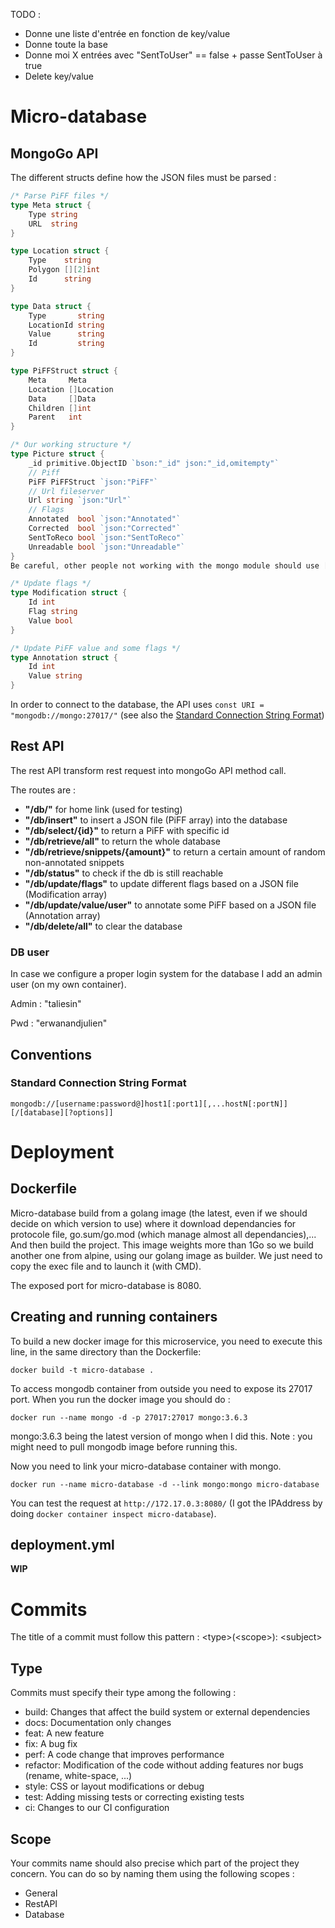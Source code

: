 TODO :

- Donne une liste d'entrée en fonction de key/value
- Donne toute la base
- Donne moi X entrées avec "SentToUser" == false + passe SentToUser à true
- Delete key/value

# Micro-database
## MongoGo API
The different structs define how the JSON files must be parsed :
```go
/* Parse PiFF files */
type Meta struct {
	Type string
	URL  string
}

type Location struct {
	Type    string
	Polygon [][2]int
	Id      string
}

type Data struct {
	Type       string
	LocationId string
	Value      string
	Id         string
}

type PiFFStruct struct {
	Meta     Meta
	Location []Location
	Data     []Data
	Children []int
	Parent   int
}
```
```go
/* Our working structure */
type Picture struct {
	_id primitive.ObjectID `bson:"_id" json:"_id,omitempty"`
	// Piff
	PiFF PiFFStruct `json:"PiFF"`
	// Url fileserver
	Url string `json:"Url"`
	// Flags
	Annotated  bool `json:"Annotated"`
	Corrected  bool `json:"Corrected"`
	SentToReco bool `json:"SentToReco"`
	Unreadable bool `json:"Unreadable"`
}
Be careful, other people not working with the mongo module should use []byte instead of ObjectID

```

```go
/* Update flags */
type Modification struct {
	Id int
	Flag string
	Value bool
}
```
```go
/* Update PiFF value and some flags */
type Annotation struct {
	Id int
	Value string
}
```
In order to connect to the database, the API uses `const URI = "mongodb://mongo:27017/"` (see also the [Standard Connection String Format](#standard-connection-string-format))

## Rest API
The rest API transform rest request into mongoGo API method call. 

The routes are : 

- **"/db/"** for home link (used for testing)
- **"/db/insert"** to insert a JSON file (PiFF array) into the database
- **"/db/select/{id}"** to return a PiFF with specific id
- **"/db/retrieve/all"** to return the whole database
- **"/db/retrieve/snippets/{amount}"** to return a certain amount of random non-annotated snippets
- **"/db/status"** to check if the db is still reachable
- **"/db/update/flags"** to update different flags based on a JSON file (Modification array)
- **"/db/update/value/user"** to annotate some PiFF based on a JSON file (Annotation array)
- **"/db/delete/all"** to clear the database

### DB user
In case we configure a proper login system for the database I add an admin user (on my own container).

Admin : "taliesin"

Pwd : "erwanandjulien"

## Conventions
### Standard Connection String Format
```
mongodb://[username:password@]host1[:port1][,...hostN[:portN]][/[database][?options]]
```

# Deployment

## Dockerfile
Micro-database build from a golang image (the latest, even if we should decide on which version to use) where it download dependancies for protocole file, go.sum/go.mod (which manage almost all dependancies),...
And then build the project. This image weights more than 1Go so we build another one from alpine, using our golang image as builder. We just need to copy the exec file and to launch it (with CMD).

The exposed port for micro-database is 8080.
## Creating and running containers
To build a new docker image for this microservice, you need to execute this line, in the same directory than the Dockerfile:
```shell script
docker build -t micro-database .
```

To access mongodb container from outside you need to expose its 27017 port. When you run the docker image you should do :
```shell script
docker run --name mongo -d -p 27017:27017 mongo:3.6.3
```
mongo:3.6.3 being the latest version of mongo when I did this. Note : you might need to pull mongodb image before running this.

Now you need to link your micro-database container with mongo. 
```shell script
docker run --name micro-database -d --link mongo:mongo micro-database
```
You can test the request at `http://172.17.0.3:8080/` (I got the IPAddress by doing `docker container inspect micro-database`).

## deployment.yml
**WIP**

# Commits

The title of a commit must follow this pattern : \<type>(\<scope>): \<subject>

## Type
Commits must specify their type among the following :
- build: Changes that affect the build system or external dependencies
- docs: Documentation only changes
- feat: A new feature
- fix: A bug fix
- perf: A code change that improves performance
- refactor: Modification of the code without adding features nor bugs (rename, white-space, ...)
- style: CSS or layout modifications or debug
- test: Adding missing tests or correcting existing tests
- ci: Changes to our CI configuration

## Scope
Your commits name should also precise which part of the project they concern.
You can do so by naming them using the following scopes :
- General
- RestAPI
- Database
